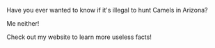 Have you ever wanted to know if it's illegal to hunt Camels in Arizona? 

Me neither!

Check out my website to learn more useless facts!

